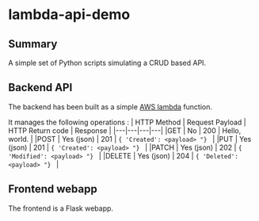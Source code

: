 # lambda-api-demo

## Summary
A simple set of Python scripts simulating a CRUD based API.

## Backend API
The backend has been built as a simple [AWS lambda](https://aws.amazon.com/fr/lambda/) function.

It manages the following operations :
| HTTP Method | Request Payload  | HTTP Return code  | Response |
|---|---|---|---|
|GET   | No  | 200   | Hello, world.  |
|POST   | Yes (json)  | 201  | ```{ 'Created': <payload> "} ```  |
|PUT   | Yes (json)  | 201  | ```{ 'Created': <payload> "} ```  |
|PATCH   | Yes (json)  | 202  | ```{ 'Modified': <payload> "} ```  |
|DELETE   | Yes (json)  | 204  | ```{ 'Deleted': <payload> "} ```  |

## Frontend webapp
The frontend is a Flask webapp.